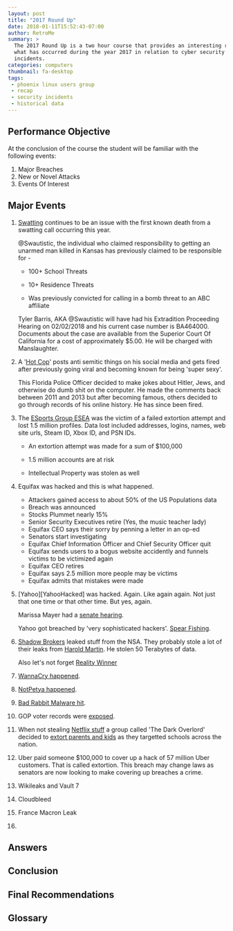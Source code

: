 ```yaml
---
layout: post
title: "2017 Round Up"
date: 2018-01-11T15:52:43-07:00
author: RetroMe
summary: >
  The 2017 Round Up is a two hour course that provides an interesting recap of
  what has occurred during the year 2017 in relation to cyber security related
  incidents.
categories: computers
thumbnail: fa-desktop
tags:
 - phoenix linux users group
 - recap
 - security incidents
 - historical data
---
```


## Performance Objective

At the conclusion of the course the student will be familiar with the following
events:

1. Major Breaches
2. New or Novel Attacks
3. Events Of Interest

## Major Events 

1. [Swatting][CallOfDutyShooting] continues to be an issue with the first known
   death from a swatting call occurring this year.

   @Swautistic, the individual who claimed responsibility to getting an unarmed
   man killed in Kansas has previously claimed to be responsible for -

   - 100+ School Threats

   - 10+ Residence Threats

   - Was previously convicted for calling in a bomb threat to an ABC affiliate

   Tyler Barris, AKA @Swautistic will have had his Extradition Proceeding Hearing
   on 02/02/2018 and his current case number is BA464000. Documents about the case
   are available from the Superior Court Of California for a cost of approximately
   $5.00. He will be charged with Manslaughter.


2. A '[Hot Cop][HotCop]' posts anti semitic things on his social media and gets
   fired after previously going viral and becoming known for being 'super
   sexy'.

   This Florida Police Officer decided to make jokes about Hitler, Jews, and
   otherwise do dumb shit on the computer. He made the comments back between
   2011 and 2013 but after becoming famous, others decided to go through records
   of his online history. He has since been fired.

3. The [ESports Group ESEA][ESports] was the victim of a failed extortion
   attempt and lost 1.5 million profiles. Data lost included addresses, logins,
   names, web site urls, Steam ID, Xbox ID, and PSN IDs.

   - An extortion attempt was made for a sum of $100,000

   - 1.5 million accounts are at risk

   - Intellectual Property was stolen as well

4. Equifax was hacked and this is what happened.

   - Attackers gained access to about 50% of the US Populations data
   - Breach was announced
   - Stocks Plummet nearly 15%
   - Senior Security Executives retire (Yes, the music teacher lady)
   - Equifax CEO says their sorry by penning a letter in an op-ed
   - Senators start investigating
   - Equifax Chief Information Officer and Chief Security Officer quit
   - Equifax sends users to a bogus website accidently and funnels victims to be
     victimized again
   - Equifax CEO retires
   - Equifax says 2.5 million more people may be victims
   - Equifax admits that mistakes were made

5. [Yahoo][YahooHacked] was hacked. Again. Like again again. Not just that one
   time or that other time. But yes, again.

   Marissa Mayer had a [senate hearing][SenateHearing].

   Yahoo got breached by 'very sophisticated hackers'. [Spear Fishing][YahooSpear].

6. [Shadow Brokers][ShadowBrokers] leaked stuff from the NSA. They probably
   stole a lot of their leaks from [Harold Martin][NSAContractor]. He stolen
   50 Terabytes of data.

   Also let's not forget [Reality Winner][RealWinner]

7. [WannaCry happened][Wannacry].

8. [NotPetya happened][notpetya].

9. [Bad Rabbit Malware hit][therabbit].

10. GOP voter records were [exposed][gopvoters].

11. When not stealing [Netflix stuff][xtort1] a group called 'The Dark
	Overlord' decided to [extort parents and kids][xtort2] as they targetted
	schools across the nation.


12. Uber paid someone $100,000 to cover up a hack of 57 million Uber customers.
    That is called extortion. This breach may change laws as senators are now looking
	to make covering up breaches a crime.

13. Wikileaks and Vault 7

14. Cloudbleed

15. France Macron Leak

16. 

## Answers

## Conclusion

## Final Recommendations

## Glossary

[CallOfDutyShooting]: http://archive.is/zpnfu 'Swatting Hoax Kills Man'
[HotCop]: http://archive.is/neAkw 'A Super Sexy Cop Gets Fired For Social Media'
[ESports]: http://archive.is/p8TK0 '1.5 Million ESports Records Leaked'
[YahooHack]: http://archive.is/K228z 'Yahoo Lost A Billion Records'
[SenateHearing]: http://archive.is/khtAY 'Senate Hearing For Mayer and Equifax'
[YahooSpear]: http://archive.is/jsnm8 'Spear Fishing'
[ShadowBrokers]: http://archive.is/Bu8ip 'Shadow Brokers Leaks'
[NSAContractor]: http://archive.is/NQYKt 'Harold Martin Pleads Guilty'
[RealWinner]: http://archive.is/PFPlK 'NSA leaks docs'
[Wannacry]: http://archive.is/lNPMh 'Wannacry attack'
[notpetya]: http://archive.is/fGdaz 'Not Petya Destroys Stuff On Purpose'
[therabbit]: http://archive.is/5788M 'Bad Rabbit Pretended To Be Flash'
[gopvoters]: http://archive.is/7KuO5 'GOP Voter Records Leaked'
[xtort1]: http://archive.is/sUr7j 'Dark Overlord attacks Netflix'
[xtort2]: http://archive.is/VOfmn 'Dark Overlord threatens kids'
